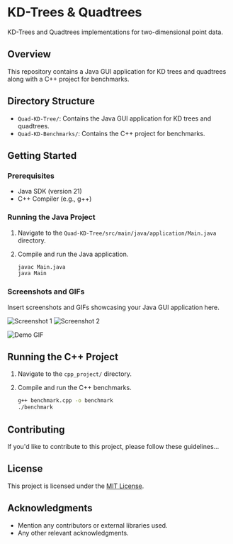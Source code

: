 # KD-Trees & Quadtrees

KD-Trees and Quadtrees implementations for two-dimensional point data.

## Overview

This repository contains a Java GUI application for KD trees and quadtrees along with a C++ project for benchmarks.

## Directory Structure

- `Quad-KD-Tree/`: Contains the Java GUI application for KD trees and quadtrees.
- `Quad-KD-Benchmarks/`: Contains the C++ project for benchmarks.

## Getting Started

### Prerequisites

- Java SDK (version 21)
- C++ Compiler (e.g., g++)

### Running the Java Project

1. Navigate to the `Quad-KD-Tree/src/main/java/application/Main.java` directory.
2. Compile and run the Java application.

    ```bash
    javac Main.java
    java Main
    ```

### Screenshots and GIFs

Insert screenshots and GIFs showcasing your Java GUI application here.

![Screenshot 1](path/to/screenshot1.png)
![Screenshot 2](path/to/screenshot2.png)

![Demo GIF](path/to/demo.gif)

## Running the C++ Project

1. Navigate to the `cpp_project/` directory.
2. Compile and run the C++ benchmarks.

    ```bash
    g++ benchmark.cpp -o benchmark
    ./benchmark
    ```

## Contributing

If you'd like to contribute to this project, please follow these guidelines...

## License

This project is licensed under the [MIT License](LICENSE).

## Acknowledgments

- Mention any contributors or external libraries used.
- Any other relevant acknowledgments.